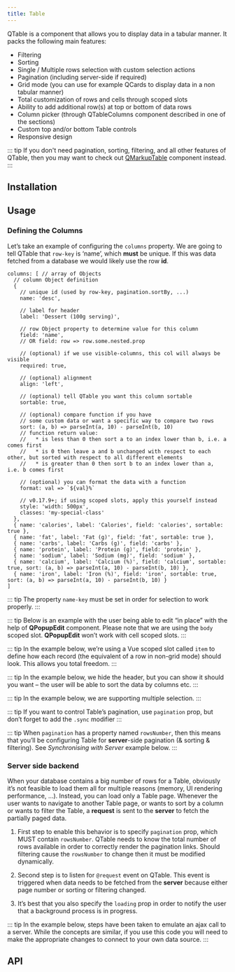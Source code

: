 ```yaml
---
title: Table
---
```


QTable is a component that allows you to display data in a tabular manner. It packs the following main features:
  * Filtering
  * Sorting
  * Single / Multiple rows selection with custom selection actions
  * Pagination (including server-side if required)
  * Grid mode (you can use for example QCards to display data in a non tabular manner)
  * Total customization of rows and cells through scoped slots
  * Ability to add additional row(s) at top or bottom of data rows
  * Column picker (through QTableColumns component described in one of the sections)
  * Custom top and/or bottom Table controls
  * Responsive design

::: tip
If you don't need pagination, sorting, filtering, and all other features of QTable, then you may want to check out [QMarkupTable](/vue-components/markup-table) component instead.
:::

## Installation
<doc-installation :components="['QTable', 'QTh', 'QTr', 'QTd']" />

## Usage

### Defining the Columns

Let’s take an example of configuring the `columns` property. We are going to tell QTable that `row-key` is ‘name’, which **must** be unique. If this was data fetched from a database we would likely use the row **id**.

```
columns: [ // array of Objects
  // column Object definition
  {
    // unique id (used by row-key, pagination.sortBy, ...)
    name: 'desc',

    // label for header
    label: 'Dessert (100g serving)',

    // row Object property to determine value for this column
    field: 'name',
    // OR field: row => row.some.nested.prop

    // (optional) if we use visible-columns, this col will always be visible
    required: true,

    // (optional) alignment
    align: 'left',

    // (optional) tell QTable you want this column sortable
    sortable: true,

    // (optional) compare function if you have
    // some custom data or want a specific way to compare two rows
    sort: (a, b) => parseInt(a, 10) - parseInt(b, 10)
    // function return value:
    //   * is less than 0 then sort a to an index lower than b, i.e. a comes first
    //   * is 0 then leave a and b unchanged with respect to each other, but sorted with respect to all different elements
    //   * is greater than 0 then sort b to an index lower than a, i.e. b comes first

    // (optional) you can format the data with a function
    format: val => `${val}%`

    // v0.17.9+; if using scoped slots, apply this yourself instead
    style: 'width: 500px',
    classes: 'my-special-class'
  },
  { name: 'calories', label: 'Calories', field: 'calories', sortable: true },
  { name: 'fat', label: 'Fat (g)', field: 'fat', sortable: true },
  { name: 'carbs', label: 'Carbs (g)', field: 'carbs' },
  { name: 'protein', label: 'Protein (g)', field: 'protein' },
  { name: 'sodium', label: 'Sodium (mg)', field: 'sodium' },
  { name: 'calcium', label: 'Calcium (%)', field: 'calcium', sortable: true, sort: (a, b) => parseInt(a, 10) - parseInt(b, 10) },
  { name: 'iron', label: 'Iron (%)', field: 'iron', sortable: true, sort: (a, b) => parseInt(a, 10) - parseInt(b, 10) }
]
```

<doc-example title="Basic" file="QTable/Basic" />

<doc-example title="Dark" file="QTable/Dark" dark />

<doc-example title="Dense and Separators" file="QTable/Separators" />

<doc-example title="No Header/Footer" file="QTable/NoHeaderFooter" />

::: tip
The property `name-key` must be set in order for selection to work properly.
:::

<doc-example title="Single Selection" file="QTable/SingleSelection" />

<doc-example title="Multiple Selection and Custom Selected Rows Label" file="QTable/MultipleSelection" />

<doc-example title="Visible Columns, Custom Top and Fullscreen" file="QTable/VisibleColumns" />

::: tip
Below is an example with the user being able to edit “in place” with the help of **QPopupEdit** component. Please note that we are using the `body` scoped slot. **QPopupEdit** won’t work with cell scoped slots.
:::

<doc-example title="Popup Editing" file="QTable/PopupEditing" />

::: tip
In the example below, we’re using a Vue scoped slot called `item` to define how each record (the equivalent of a row in non-grid mode) should look. This allows you total freedom.
:::

::: tip
In the example below, we hide the header, but you can show it should you want – the user will be able to sort the data by columns etc.
:::

::: tip
In the example below, we are supporting multiple selection.
:::

<doc-example title="Grid Style with Selection and Search (Filter)" file="QTable/GridStyle" />

<doc-example title="Expanded Row and Custom Selector" file="QTable/ExpandedRow" />

<doc-example title="Before/After Slots (header/footer)" file="QTable/BeforeAfterHeaderFooter" />

::: tip
If you want to control Table’s pagination, use `pagination` prop, but don’t forget to add the `.sync` modifier
:::

::: tip
When `pagination` has a property named `rowsNumber`, then this means that you’ll be configuring Table for **server**-side pagination (& sorting & filtering). See *Synchronising with Server* example below.
:::

<doc-example title="Pagination with Initial Sort and Rows per Page" file="QTable/Pagination" />

<doc-example title="Loading" file="QTable/Loading" />

<doc-example title="Custom Top with Add/Remove Row" file="QTable/CustomTop" />

<doc-example title="Custom Sorting" file="QTable/CustomSorting" />

### Server side backend

When your database contains a big number of rows for a Table, obviously it’s not feasible to load them all for multiple reasons (memory, UI rendering performance, …). Instead, you can load only a Table page. Whenever the user wants to navigate to another Table page, or wants to sort by a column or wants to filter the Table, a **request** is sent to the **server** to fetch the partially paged data.

1. First step to enable this behavior is to specify `pagination` prop, which MUST contain `rowsNumber`. QTable needs to know the total number of rows available in order to correctly render the pagination links. Should filtering cause the `rowsNumber` to change then it must be modified dynamically.

2. Second step is to listen for `@request` event on QTable. This event is triggered when data needs to be fetched from the **server** because either page number or sorting or filtering changed.

3. It’s best that you also specify the `loading` prop in order to notify the user that a background process is in progress.

::: tip
In the example below, steps have been taken to emulate an ajax call to a server. While the concepts are similar, if you use this code you will need to make the appropriate changes to connect to your own data source.
:::

<doc-example title="Synchronising with Server" file="QTable/Synchronising" />

## API
<doc-api file="QTable" />

<doc-api file="QTh" />

<doc-api file="QTr" />

<doc-api file="QTd" />
